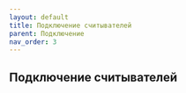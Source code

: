 ```yaml
---
layout: default
title: Подключение считывателей
parent: Подключение
nav_order: 3
---
```


## Подключение считывателей
